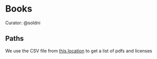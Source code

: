 # Books

Curator: @soldni

## Paths

We use the CSV file from [this location](https://www.doabooks.org/en/resources/metadata-harvesting-and-content-dissemination) to get a list of pdfs and licenses
